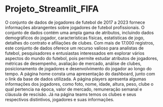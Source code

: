 # Projeto_Streamlit_FIFA
O conjunto de dados de jogadores de futebol de 2017 a 2023 fornece informações abrangentes sobre jogadores de futebol profissionais. O conjunto de dados contém uma ampla gama de atributos, incluindo dados demográficos do jogador, características físicas, estatísticas de jogo, detalhes do contrato e afiliações de clubes. Com mais de 17.000 registros, este conjunto de dados oferece um recurso valioso para analistas de futebol, pesquisadores e entusiastas interessados em explorar vários aspectos do mundo do futebol, pois permite estudar atributos de jogadores, métricas de desempenho, avaliação de mercado, análise de clubes, posicionamento de jogadores e desenvolvimento do jogador ao longo do tempo. A página home consta uma apresentação do dashboard, junto com o link da base de dados utilizada. A página players apresenta algumas informações dos jogadores, como foto, nome, idade, altura, peso, clube o qual pertencia na época, valor de mercado, remuneração semanal e cláusula de rescisão. Já na página teams temos os clubes e seus respectivos distintivos, jogadores e suas informações.
